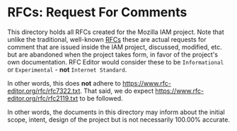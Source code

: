 # RFCs: Request For Comments

This directory holds all RFCs created for the Mozilla IAM project.
Note that unlike the traditional, well-known [RFCs](https://www.rfc-editor.org) these are actual requests for comment
that are issued inside the IAM project, discussed, modified, etc. but are abandoned when the project takes form, in
favor of the project's own documentation. RFC Editor would consider these to be `Informational` or `Experimental` -
**not** `Internet Standard`.

In other words, this does **not** adhere to <https://www.rfc-editor.org/rfc/rfc7322.txt>.
That said, we do expect <https://www.rfc-editor.org/rfc/rfc2119.txt> to be followed.

In other words, the documents in this directory may inform about the initial scope, intent, design of the project but is
not necessarily 100.00% accurate.
